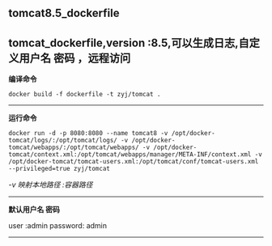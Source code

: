 tomcat8.5_dockerfile
---

tomcat_dockerfile,version :8.5,可以生成日志,自定义用户名 密码 ，远程访问
---

__编译命令__
```
docker build -f dockerfile -t zyj/tomcat .
```
---
__运行命令__

```
docker run -d -p 8080:8080 --name tomcat8 -v /opt/docker-tomcat/logs/:/opt/tomcat/logs/ -v /opt/docker-tomcat/webapps/:/opt/tomcat/webapps/ -v /opt/docker-tomcat/context.xml:/opt/tomcat/webapps/manager/META-INF/context.xml -v /opt/docker-tomcat/tomcat-users.xml:/opt/tomcat/conf/tomcat-users.xml --privileged=true zyj/tomcat
```

_-v 映射本地路径 :容器路径_

---

__默认用户名 密码__

user :admin
password: admin

---
